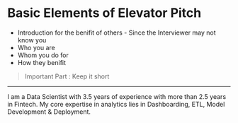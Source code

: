 
# Basic Elements of Elevator Pitch
- Introduction for the benifit of others - Since the Interviewer may not know you
- Who you are
- Whom you do for
- How they benifit
> Important Part : Keep it short

---

I am a Data Scientist with 3.5 years of experience with more than 2.5 years in Fintech. My core expertise in analytics lies in Dashboarding, ETL, Model Development & Deployment.
